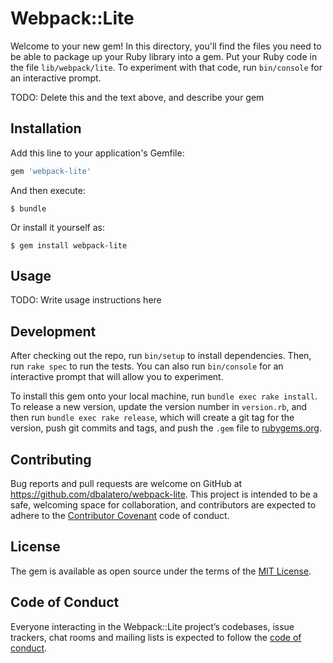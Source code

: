 # Webpack::Lite

Welcome to your new gem! In this directory, you'll find the files you need to be able to package up your Ruby library into a gem. Put your Ruby code in the file `lib/webpack/lite`. To experiment with that code, run `bin/console` for an interactive prompt.

TODO: Delete this and the text above, and describe your gem

## Installation

Add this line to your application's Gemfile:

```ruby
gem 'webpack-lite'
```

And then execute:

    $ bundle

Or install it yourself as:

    $ gem install webpack-lite

## Usage

TODO: Write usage instructions here

## Development

After checking out the repo, run `bin/setup` to install dependencies. Then, run `rake spec` to run the tests. You can also run `bin/console` for an interactive prompt that will allow you to experiment.

To install this gem onto your local machine, run `bundle exec rake install`. To release a new version, update the version number in `version.rb`, and then run `bundle exec rake release`, which will create a git tag for the version, push git commits and tags, and push the `.gem` file to [rubygems.org](https://rubygems.org).

## Contributing

Bug reports and pull requests are welcome on GitHub at https://github.com/dbalatero/webpack-lite. This project is intended to be a safe, welcoming space for collaboration, and contributors are expected to adhere to the [Contributor Covenant](http://contributor-covenant.org) code of conduct.

## License

The gem is available as open source under the terms of the [MIT License](https://opensource.org/licenses/MIT).

## Code of Conduct

Everyone interacting in the Webpack::Lite project’s codebases, issue trackers, chat rooms and mailing lists is expected to follow the [code of conduct](https://github.com/dbalatero/webpack-lite/blob/master/CODE_OF_CONDUCT.md).
